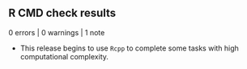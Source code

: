 ## R CMD check results

0 errors | 0 warnings | 1 note

* This release begins to use `Rcpp` to complete some tasks with high computational complexity.
